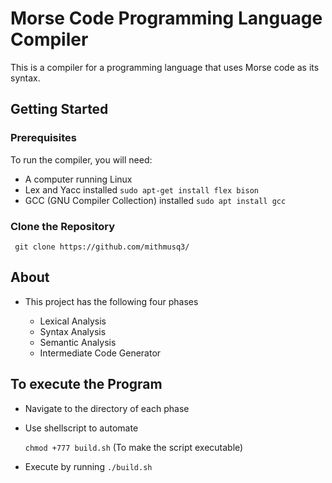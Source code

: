# Morse Code Programming Language Compiler

This is a compiler for a programming language that uses Morse code as its syntax. 

## Getting Started

### Prerequisites

To run the compiler, you will need:

* A computer running Linux
* Lex and Yacc installed
  ` sudo apt-get install flex bison `
* GCC (GNU Compiler Collection) installed
  ` sudo apt install gcc `

### Clone the Repository

  ` git clone https://github.com/mithmusq3/` 


## About

 - This project has the following four phases
   
   * Lexical Analysis
   * Syntax Analysis
   * Semantic Analysis
   * Intermediate Code Generator

## To execute the Program 
 
 - Navigate to the directory of each phase
 - Use shellscript to automate 
 
   ` chmod +777 build.sh `
   (To make the script executable)
    
 - Execute by running
   ` ./build.sh `

